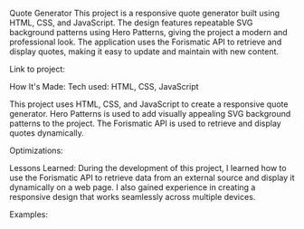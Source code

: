Quote Generator
This project is a responsive quote generator built using HTML, CSS, and JavaScript. The design features repeatable SVG background patterns using Hero Patterns, giving the project a modern and professional look. The application uses the Forismatic API to retrieve and display quotes, making it easy to update and maintain with new content.

Link to project: 

<!-- Screenshot of the quote generator -->

How It's Made:
Tech used: HTML, CSS, JavaScript

This project uses HTML, CSS, and JavaScript to create a responsive quote generator. Hero Patterns is used to add visually appealing SVG background patterns to the project. The Forismatic API is used to retrieve and display quotes dynamically.

Optimizations:
<!-- (optional) -->
<!-- No optimizations were made to this project. -->

Lessons Learned:
During the development of this project, I learned how to use the Forismatic API to retrieve data from an external source and display it dynamically on a web page. I also gained experience in creating a responsive design that works seamlessly across multiple devices.

Examples:
<!-- Other portfolio projects -->
